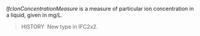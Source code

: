 ﻿_IfcIonConcentrationMeasure_ is a measure of particular ion concentration in a liquid, given in mg/L.

> HISTORY&nbsp; New type in IFC2x2.
